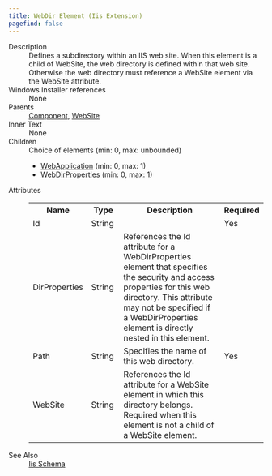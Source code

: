 ```yaml
---
title: WebDir Element (Iis Extension)
pagefind: false
---
```

<dl>
  <dt>Description</dt>
  <dd>Defines a subdirectory within an IIS web site. When this element is a child of WebSite, the web directory is defined within that web site. Otherwise the web directory must reference a WebSite element via the WebSite attribute.</dd>
  <dt>Windows Installer references</dt>
  <dd>None</dd>
  <dt>Parents</dt>
  <dd>
    <a href="../../wix/component/">Component</a>, <a href="../../iis/website" class="extension">WebSite</a></dd>
  <dt>Inner Text</dt>
  <dd>None</dd>
  <dt>Children</dt>
  <dd>Choice of elements (min: 0, max: unbounded)<ul><li><a href="../../iis/webapplication" class="extension">WebApplication</a> (min: 0, max: 1)</li><li><a href="../../iis/webdirproperties" class="extension">WebDirProperties</a> (min: 0, max: 1)</li></ul></dd>
  <dt>Attributes</dt>
  <dd>
    <table cellspacing="0" cellpadding="0" class="schema">
      <tr>
        <th width="15%">Name</th>
        <th width="15%">Type</th>
        <th width="65%">Description</th>
        <th width="15%">Required</th>
      </tr>
      <tr>
        <td>Id</td>
        <td>String</td>
        <td>&nbsp;</td>
        <td>Yes</td>
      </tr>
      <tr>
        <td>DirProperties</td>
        <td>String</td>
        <td>                         References the Id attribute for a WebDirProperties element that specifies the security and access properties for this web directory.                         This attribute may not be specified if a WebDirProperties element is directly nested in this element.                     </td>
        <td>&nbsp;</td>
      </tr>
      <tr>
        <td>Path</td>
        <td>String</td>
        <td>Specifies the name of this web directory.</td>
        <td>Yes</td>
      </tr>
      <tr>
        <td>WebSite</td>
        <td>String</td>
        <td>References the Id attribute for a WebSite element in which this directory belongs. Required when this element is not a child of a WebSite element.</td>
        <td>&nbsp;</td>
      </tr>
    </table>
  </dd>
  <dt>See Also</dt>
  <dd>
    <a href="../">Iis Schema</a>
  </dd>
</dl>
